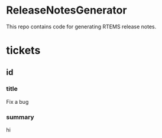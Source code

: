 # ReleaseNotesGenerator
This repo contains code for generating RTEMS release notes.

# tickets
## id
### title
Fix a bug
### summary
hi